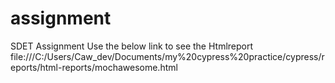 # assignment
SDET Assignment
Use the below link to see the Htmlreport
file:///C:/Users/Caw_dev/Documents/my%20cypress%20practice/cypress/reports/html-reports/mochawesome.html
